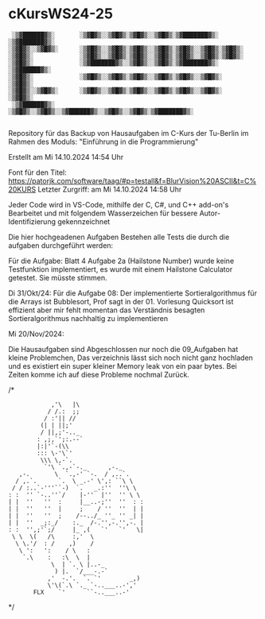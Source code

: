 # cKursWS24-25

```
 ░▒▓██████▓▒░       ░▒▓█▓▒░░▒▓█▓▒░▒▓█▓▒░░▒▓█▓▒░▒▓███████▓▒░ ░▒▓███████▓▒░ 
░▒▓█▓▒░░▒▓█▓▒░      ░▒▓█▓▒░░▒▓█▓▒░▒▓█▓▒░░▒▓█▓▒░▒▓█▓▒░░▒▓█▓▒░▒▓█▓▒░        
░▒▓█▓▒░             ░▒▓█▓▒░░▒▓█▓▒░▒▓█▓▒░░▒▓█▓▒░▒▓█▓▒░░▒▓█▓▒░▒▓█▓▒░        
░▒▓█▓▒░             ░▒▓███████▓▒░░▒▓█▓▒░░▒▓█▓▒░▒▓███████▓▒░ ░▒▓██████▓▒░  
░▒▓█▓▒░             ░▒▓█▓▒░░▒▓█▓▒░▒▓█▓▒░░▒▓█▓▒░▒▓█▓▒░░▒▓█▓▒░      ░▒▓█▓▒░ 
░▒▓█▓▒░░▒▓█▓▒░      ░▒▓█▓▒░░▒▓█▓▒░▒▓█▓▒░░▒▓█▓▒░▒▓█▓▒░░▒▓█▓▒░      ░▒▓█▓▒░ 
 ░▒▓██████▓▒░       ░▒▓█▓▒░░▒▓█▓▒░░▒▓██████▓▒░░▒▓█▓▒░░▒▓█▓▒░▒▓███████▓▒░  
                                                                                                                                                    
```

Repository für das Backup von Hausaufgaben im C-Kurs der Tu-Berlin im Rahmen des Moduls: "Einführung in die Programmierung"

Erstellt am Mi 14.10.2024 14:54 Uhr

Font für den Titel: https://patorjk.com/software/taag/#p=testall&f=BlurVision%20ASCII&t=C%20KURS Letzter Zurgriff: am Mi 14.10.2024 14:58 Uhr

Jeder Code wird in VS-Code, mithilfe der C, C#, und C++ add-on's Bearbeitet und mit folgendem Wasserzeichen für bessere Autor-Identifizierung gekennzeichnet

Die hier hochgeadenen Aufgaben Bestehen alle Tests die durch die aufgaben durchgeführt werden:

   Für die Aufgabe: Blatt 4 Aufgabe 2a (Hailstone Number) wurde keine Testfunktion implementiert, es wurde mit einem Hailstone Calculator getestet. Sie müsste stimmen.

   Di 31/Okt/24: Für die Aufgabe 08: Der implementierte Sortieralgorithmus für die Arrays ist Bubblesort, Prof sagt in der 01. Vorlesung Quicksort ist effizient aber mir fehlt momentan das Verständnis besagten Sortieralgorithmus nachhaltig zu implementieren

Mi 20/Nov/2024:

Die Hausaufgaben sind Abgeschlossen nur noch die 09_Aufgaben hat kleine Problemchen, Das verzeichnis lässt sich noch nicht ganz hochladen und es existiert ein super kleiner Memory leak von ein paar bytes. Bei Zeiten komme ich auf diese Probleme nochmal Zurück.

 
/*

                ,'\   |\
               / /.:  ;;
              / :'|| //
             (| | ||;'
             / ||,;'-.._
            : ,;,`';:.--`
            |:|'`-(\\
            ::: \-'\`'
             \\\ \,-`.
              `'\ `.,-`-._      ,-._
       ,-.       \  `.,-' `-.  / ,..`.
      / ,.`.      `.  \ _.-' \',: ``\ \
     / / :..`-'''``-)  `.   _.:''  ''\ \
    : :  '' `-..''`/    |-''  |''  '' \ \
    | |  ''   ''  :     |__..-;''  ''  : :
    | |  ''   ''  |     ;    / ''  ''  | |
    | |  ''   ''  ;    /--../_ ''_ '' _| |
    | |  ''  _;:_/    :._  /-.'',-.'',-. |
    : :  '',;'`;/     |_ ,(   `'   `'   \|
     \ \  \(   /\     :,'  \
      \ \.'/  : /    ,)    /
       \ ':   ':    / \   :
        `.\    :   :\  \  |
                \  | `. \ |..-_
                 ) |.  `/___-.-`
               ,'  -.'.  `. `'        _,)
               \'\(`.\ `._ `-..___..-','
           FLX    `'      ``-..___..-'


*/
